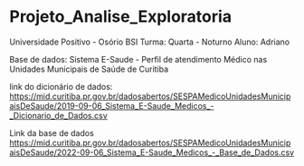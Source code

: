 # Projeto_Analise_Exploratoria

Universidade Positivo - Osório BSI Turma: Quarta - Noturno Aluno: Adriano

Base de dados: Sistema E-Saude - Perfil de atendimento Médico nas Unidades Municipais de Saúde de Curitiba

link do dicionário de dados: https://mid.curitiba.pr.gov.br/dadosabertos/SESPAMedicoUnidadesMunicipaisDeSaude/2019-09-06_Sistema_E-Saude_Medicos_-_Dicionario_de_Dados.csv

Link da base de dados https://mid.curitiba.pr.gov.br/dadosabertos/SESPAMedicoUnidadesMunicipaisDeSaude/2022-09-06_Sistema_E-Saude_Medicos_-_Base_de_Dados.csv
